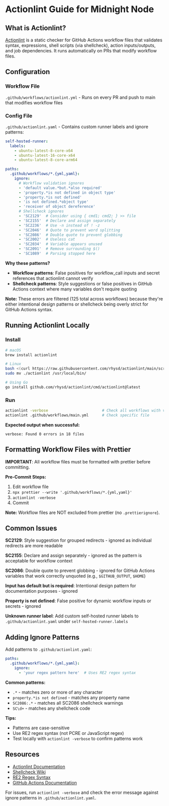 # Actionlint Guide for Midnight Node

## What is Actionlint?

[Actionlint](https://github.com/rhysd/actionlint) is a static checker for GitHub Actions workflow files that validates syntax, expressions, shell scripts (via shellcheck), action inputs/outputs, and job dependencies. It runs automatically on PRs that modify workflow files.

## Configuration

### Workflow File
`.github/workflows/actionlint.yml` - Runs on every PR and push to main that modifies workflow files

### Config File
`.github/actionlint.yaml` - Contains custom runner labels and ignore patterns:

```yaml
self-hosted-runner:
  labels:
    - ubuntu-latest-8-core-x64
    - ubuntu-latest-16-core-x64
    - ubuntu-latest-8-core-arm64

paths:
  .github/workflows/*.{yml,yaml}:
    ignore:
      # Workflow validation ignores
      - 'default value.*but.*also required'
      - 'property.*is not defined in object type'
      - 'property.*is not defined'
      - 'is not defined.*object type'
      - 'receiver of object dereference'
      # Shellcheck ignores
      - 'SC2129'  # Consider using { cmd1; cmd2; } >> file
      - 'SC2155'  # Declare and assign separately
      - 'SC2236'  # Use -n instead of ! -z
      - 'SC2046'  # Quote to prevent word splitting
      - 'SC2086'  # Double quote to prevent globbing
      - 'SC2002'  # Useless cat
      - 'SC2034'  # Variable appears unused
      - 'SC2091'  # Remove surrounding $()
      - 'SC1089'  # Parsing stopped here
```

**Why these patterns?**
- **Workflow patterns**: False positives for workflow_call inputs and secret references that actionlint cannot verify
- **Shellcheck patterns**: Style suggestions or false positives in GitHub Actions context where many variables don't require quoting

**Note:** These errors are filtered (125 total across workflows) because they're either intentional design patterns or shellcheck being overly strict for GitHub Actions syntax.

## Running Actionlint Locally

### Install
```bash
# macOS
brew install actionlint

# Linux
bash <(curl https://raw.githubusercontent.com/rhysd/actionlint/main/scripts/download-actionlint.bash)
sudo mv ./actionlint /usr/local/bin/

# Using Go
go install github.com/rhysd/actionlint/cmd/actionlint@latest
```

### Run
```bash
actionlint -verbose                        # Check all workflows with verbose output
actionlint .github/workflows/main.yml      # Check specific file
```

**Expected output when successful:**
```
verbose: Found 0 errors in 18 files
```

## Formatting Workflow Files with Prettier

**IMPORTANT**: All workflow files must be formatted with prettier before committing.

**Pre-Commit Steps:**
1. Edit workflow file
2. `npx prettier --write '.github/workflows/*.{yml,yaml}'`
3. `actionlint -verbose`
4. Commit

**Note:** Workflow files are NOT excluded from prettier (no `.prettierignore`).

## Common Issues

**SC2129**: Style suggestion for grouped redirects - ignored as individual redirects are more readable

**SC2155**: Declare and assign separately - ignored as the pattern is acceptable for workflow context

**SC2086**: Double quote to prevent globbing - ignored for GitHub Actions variables that work correctly unquoted (e.g., `$GITHUB_OUTPUT`, `$HOME`)

**Input has default but is required**: Intentional design pattern for documentation purposes - ignored

**Property is not defined**: False positive for dynamic workflow inputs or secrets - ignored

**Unknown runner label**: Add custom self-hosted runner labels to `.github/actionlint.yaml` under `self-hosted-runner.labels`

## Adding Ignore Patterns

Add patterns to `.github/actionlint.yaml`:

```yaml
paths:
  .github/workflows/*.{yml,yaml}:
    ignore:
      - 'your regex pattern here'  # Uses RE2 regex syntax
```

**Common patterns:**
- `.*` - matches zero or more of any character
- `property.*is not defined` - matches any property name
- `SC2086:.*` - matches all SC2086 shellcheck warnings
- `SC\d+` - matches any shellcheck code

**Tips:**
- Patterns are case-sensitive
- Use RE2 regex syntax (not PCRE or JavaScript regex)
- Test locally with `actionlint -verbose` to confirm patterns work

## Resources

- [Actionlint Documentation](https://github.com/rhysd/actionlint)
- [Shellcheck Wiki](https://www.shellcheck.net/wiki/)
- [RE2 Regex Syntax](https://github.com/google/re2/wiki/Syntax)
- [GitHub Actions Documentation](https://docs.github.com/en/actions)

For issues, run `actionlint -verbose` and check the error message against ignore patterns in `.github/actionlint.yaml`.

